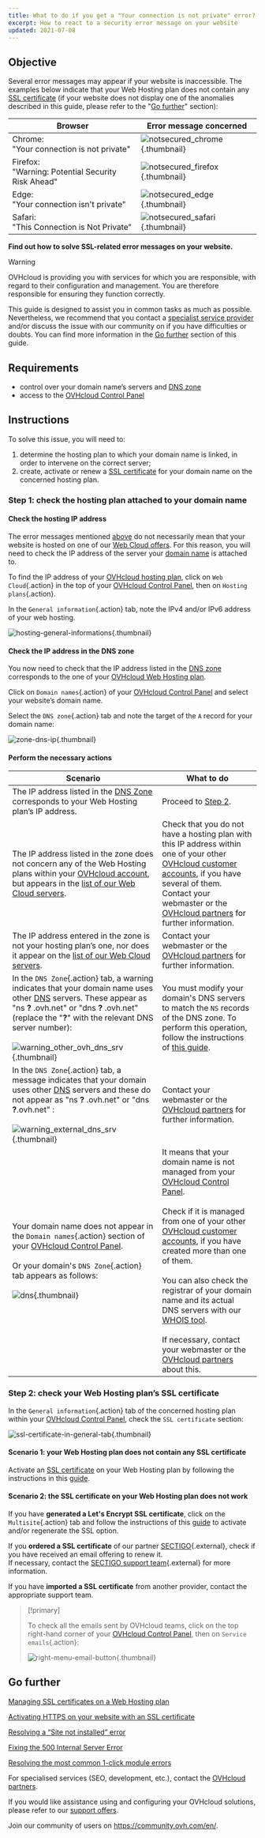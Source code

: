 ```yaml
---
title: What to do if you get a "Your connection is not private" error?
excerpt: How to react to a security error message on your website
updated: 2021-07-08
---
```


## Objective <a name="objective"></a>

Several error messages may appear if your website is inaccessible. The examples below indicate that your Web Hosting plan does not contain any [SSL certificate](/pages/web_cloud/web_hosting/ssl_on_webhosting) (if your website does not display one of the anomalies described in this guide, please refer to the "[Go further](#go-further)" section): 

|Browser|Error message concerned|
|-|---|
|Chrome:<br>"Your connection is not private"|![notsecured_chrome](images/notsecured-chrome.png){.thumbnail}|
|Firefox:<br>"Warning: Potential Security Risk Ahead"|![notsecured_firefox](images/notsecured-firefox.png){.thumbnail}|
|Edge:<br>"Your connection isn't private"|![notsecured_edge](images/notsecured-edge.png){.thumbnail}|
|Safari:<br>"This Connection is Not Private"|![notsecured_safari](images/notsecured-safari.png){.thumbnail}|

**Find out how to solve SSL-related error messages on your website.**

> [!warning]
> OVHcloud is providing you with services for which you are responsible, with regard to their configuration and management. You are therefore responsible for ensuring they function correctly.
>
> This guide is designed to assist you in common tasks as much as possible. Nevertheless, we recommend that you contact a [specialist service provider](/links/partner) and/or discuss the issue with our community on if you have difficulties or doubts. You can find more information in the [Go further](#go-further) section of this guide.
>

## Requirements

- control over your domain name’s servers and [DNS zone](/pages/web_cloud/domains/dns_zone_edit#understanding-dns)
- access to the [OVHcloud Control Panel](/links/manager)

## Instructions

To solve this issue, you will need to:

1. determine the hosting plan to which your domain name is linked, in order to intervene on the correct server;
2. create, activate or renew a [SSL certificate](/pages/web_cloud/web_hosting/ssl_on_webhosting) for your domain name on the concerned hosting plan.

### Step 1: check the hosting plan attached to your domain name

#### Check the hosting IP address

The error messages mentioned [above](#objective) do not necessarily mean that your website is hosted on one of our [Web Cloud offers](/links/web/hosting). For this reason, you will need to check the IP address of the server your [domain name](https://www.ovhcloud.com/en-gb/domains/) is attached to.

To find the IP address of your [OVHcloud hosting plan](/links/web/hosting), click on `Web Cloud`{.action} in the top of your [OVHcloud Control Panel](/links/manager), then on `Hosting plans`{.action}.

In the `General information`{.action} tab, note the IPv4 and/or IPv6 address of your web hosting.

![hosting-general-informations](images/find-ipv4-and-ipv6.png){.thumbnail}

#### Check the IP address in the DNS zone

You now need to check that the IP address listed in the [DNS zone](/pages/web_cloud/domains/dns_zone_edit) corresponds to the one of your [OVHcloud Web Hosting plan](/links/web/hosting).

Click on `Domain names`{.action} of your [OVHcloud Control Panel](/links/manager) and select your website’s domain name.

Select the `DNS zone`{.action} tab and note the target of the `A` record for your domain name:

![zone-dns-ip](images/dashboard-entry-a.png){.thumbnail}

#### Perform the necessary actions

|Scenario|What to do|
|---|---|
|The IP address listed in the [DNS Zone](/pages/web_cloud/domains/dns_zone_edit) corresponds to your Web Hosting plan’s IP address.|Proceed to [Step 2](#step2).|
|The IP address listed in the zone does not concern any of the Web Hosting plans within your [OVHcloud account](/links/manager), but appears in the [list of our Web Cloud servers](/pages/web_cloud/web_hosting/clusters_and_shared_hosting_IP).|Check that you do not have a hosting plan with this IP address within one of your other [OVHcloud customer accounts](/links/manager), if you have several of them. Contact your webmaster or the [OVHcloud partners](/links/partner) for further information.|
|The IP address entered in the zone is not your hosting plan’s one, nor does it appear on the [list of our Web Cloud servers](/pages/web_cloud/web_hosting/clusters_and_shared_hosting_IP).|Contact your webmaster or the [OVHcloud partners](/links/partner) for further information.|
|In the `DNS Zone`{.action} tab, a warning indicates that your domain name uses other [DNS](/pages/web_cloud/domains/dns_zone_edit#understanding-dns) servers. These appear as "ns **?** .ovh.net" or "dns **?** .ovh.net" (replace the "**?**" with the relevant DNS server number):<br><br>![warning_other_ovh_dns_srv](images/message-other-ovh-dns-servers.png){.thumbnail}|You must modify your domain's DNS servers to match the `NS` records of the DNS zone. To perform this operation, follow the instructions of [this guide](/pages/web_cloud/domains/dns_server_general_information#modifying-dns-servers).|
|In the `DNS Zone`{.action} tab, a message indicates that your domain uses other [DNS](/pages/web_cloud/domains/dns_zone_edit#understanding-dns) servers and these do not appear as "ns **?** .ovh.net" or "dns **?**.ovh.net" :<br><br>![warning_external_dns_srv](images/message-external-dns-servers.png){.thumbnail}|Contact your webmaster or the [OVHcloud partners](/links/partner) for further information.|
|Your domain name does not appear in the `Domain names`{.action} section of your [OVHcloud Control Panel](/links/manager).<br><br>Or your domain's `DNS Zone`{.action} tab appears as follows:<br><br>![dns](images/zone-without-domain-top-of-the-page.png){.thumbnail}|It means that your domain name is not managed from your [OVHcloud Control Panel](/links/manager).<br><br>Check if it is managed from one of your other [OVHcloud customer accounts](/links/manager), if you have created more than one of them.<br><br>You can also check the registrar of your domain name and its actual DNS servers with our [WHOIS tool](https://www.ovh.co.uk/support/tools/check_whois.pl).<br><br>If necessary, contact your webmaster or the [OVHcloud partners](/links/partner) about this.|

### Step 2: check your Web Hosting plan’s SSL certificate <a name="step2"></a>

In the `General information`{.action} tab of the concerned hosting plan within your [OVHcloud Control Panel](/links/manager), check the `SSL certificate` section:

![ssl-certificate-in-general-tab](images/no-ssl-certificate.png){.thumbnail}

#### Scenario 1: your Web Hosting plan does not contain any SSL certificate

Activate an [SSL certificate](https://www.ovhcloud.com/en-gb/web-hosting/options/ssl/) on your Web Hosting plan by following the instructions in this [guide](/pages/web_cloud/web_hosting/ssl_on_webhosting).

#### Scenario 2: the SSL certificate on your Web Hosting plan does not work

If you have **generated a Let's Encrypt SSL certificate**, click on the `Multisite`{.action} tab and follow the instructions of this [guide](/pages/web_cloud/web_hosting/ssl_on_webhosting#enabling-ssl-on-a-multisite) to activate and/or regenerate the SSL option.

If you **ordered a SSL certificate** of our partner [SECTIGO](https://sectigo.com/){.external}, check if you have received an email offering to renew it.
<br>If necessary, contact the [SECTIGO support team](https://sectigo.com/support){.external} for more information.

If you have **imported a SSL certificate** from another provider, contact the appropriate support team.

> [!primary]
>
> To check all the emails sent by OVHcloud teams, click on the top right-hand corner of your [OVHcloud Control Panel](/links/manager), then on `Service emails`{.action}:
>
>![right-menu-email-button](images/right-menu-email-button.png){.thumbnail}
>

## Go further <a name="go-further"></a>

[Managing SSL certificates on a Web Hosting plan](/pages/web_cloud/web_hosting/ssl_on_webhosting)

[Activating HTTPS on your website with an SSL certificate](/pages/web_cloud/web_hosting/ssl-activate-https-website)

[Resolving a “Site not installed” error](/pages/web_cloud/web_hosting/multisites_website_not_installed)

[Fixing the 500 Internal Server Error](/pages/web_cloud/web_hosting/diagnostic_fix_500_internal_server_error)

[Resolving the most common 1-click module errors](/pages/web_cloud/web_hosting/diagnostic_errors_module1clic)
 
For specialised services (SEO, development, etc.), contact the [OVHcloud partners](/links/partner).

If you would like assistance using and configuring your OVHcloud solutions, please refer to our [support offers](/links/support).

Join our community of users on <https://community.ovh.com/en/>.
